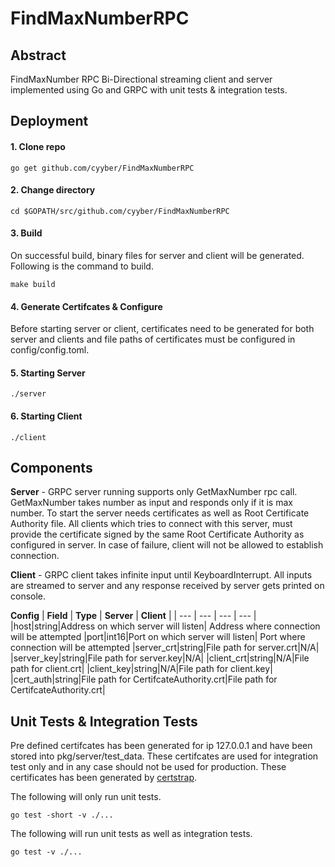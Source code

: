 # FindMaxNumberRPC

## Abstract

FindMaxNumber RPC Bi-Directional streaming client and server implemented using Go and GRPC with unit tests & integration tests.

## Deployment
#### 1. Clone repo
```
go get github.com/cyyber/FindMaxNumberRPC
```
#### 2. Change directory
```
cd $GOPATH/src/github.com/cyyber/FindMaxNumberRPC
```
#### 3. Build
On successful build, binary files for server and client will be generated. Following is the command to build.
```
make build
```
#### 4. Generate Certifcates & Configure
Before starting server or client, certificates need to be generated for both server and clients and file paths of certificates must be configured in config/config.toml. 

#### 5. Starting Server
```
./server
```
#### 6. Starting Client
```
./client
```
## Components

**Server** - GRPC server running supports only GetMaxNumber rpc call. GetMaxNumber takes number as input and responds only if it is max number. To start the server needs certificates as well as Root Certificate Authority file. All clients which tries to connect with this server, must provide the certificate signed by the same Root Certificate Authority as configured in server. In case of failure, client will not be allowed to establish connection.

**Client** - GRPC client takes infinite input until KeyboardInterrupt. All inputs are streamed to server and any response received by server gets printed on console.

**Config** 
| **Field** | **Type** | **Server** | **Client** |
| --- | --- | --- | --- |
|host|string|Address on which server will listen| Address where connection will be attempted
|port|int16|Port on which server will listen| Port where connection will be attempted
|server_crt|string|File path for server.crt|N/A|
|server_key|string|File path for server.key|N/A|
|client_crt|string|N/A|File path for client.crt|
|client_key|string|N/A|File path for client.key|
|cert_auth|string|File path for CertifcateAuthority.crt|File path for CertifcateAuthority.crt|

## Unit Tests & Integration Tests
Pre defined certifcates has been generated for ip 127.0.0.1 and have been stored into pkg/server/test_data. These certifcates are used for integration test only and in any case should not be used for production.
These certificates has been generated by [certstrap](https://github.com/square/certstrap). 

The following will only run unit tests.
```
go test -short -v ./...
```
The following will run unit tests as well as integration tests.
```
go test -v ./...
```
